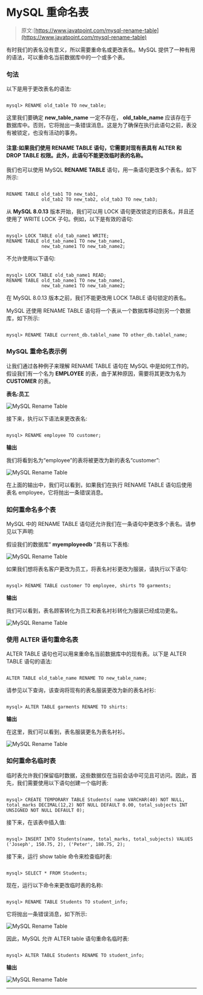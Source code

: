 # MySQL 重命名表

> 原文:[https://www.javatpoint.com/mysql-rename-table](https://www.javatpoint.com/mysql-rename-table)

有时我们的表名没有意义，所以需要重命名或更改表名。MySQL 提供了一种有用的语法，可以重命名当前数据库中的一个或多个表。

### 句法

以下是用于更改表名的语法:

```

mysql> RENAME old_table TO new_table;

```

这里我们要确定 **new_table_name** 一定不存在， **old_table_name** 应该存在于数据库中。否则，它将抛出一条错误消息。这是为了确保在执行此语句之前，表没有被锁定，也没有活动的事务。

#### 注意:如果我们使用 RENAME TABLE 语句，它需要对现有表具有 ALTER 和 DROP TABLE 权限。此外，此语句不能更改临时表的名称。

我们也可以使用 MySQL **RENAME TABLE** 语句，用一条语句更改多个表名，如下所示:

```

RENAME TABLE old_tab1 TO new_tab1,
             old_tab2 TO new_tab2, old_tab3 TO new_tab3; 

```

从 **MySQL 8.0.13** 版本开始，我们可以用 LOCK 语句更改锁定的旧表名，并且还使用了 WRITE LOCK 子句。例如，以下是有效的语句:

```

mysql> LOCK TABLE old_tab_name1 WRITE;
RENAME TABLE old_tab_name1 TO new_tab_name1,
             new_tab_name1 TO new_tab_name2;

```

不允许使用以下语句:

```

mysql> LOCK TABLE old_tab_name1 READ;
RENAME TABLE old_tab_name1 TO new_tab_name1,
             new_tab_name1 TO new_tab_name2;

```

在 MySQL 8.0.13 版本之前，我们不能更改用 LOCK TABLE 语句锁定的表名。

MySQL 还使用 RENAME TABLE 语句将一个表从一个数据库移动到另一个数据库，如下所示:

```

mysql> RENAME TABLE current_db.tablel_name TO other_db.tablel_name;

```

### MySQL 重命名表示例

让我们通过各种例子来理解 RENAME TABLE 语句在 MySQL 中是如何工作的。假设我们有一个名为 **EMPLOYEE** 的表，由于某种原因，需要将其更改为名为 **CUSTOMER** 的表。

**表名:员工**

![MySQL Rename Table](../Images/47053e648be1968ed721c4e420f7abaa.png)

接下来，执行以下语法来更改表名:

```

mysql> RENAME employee TO customer;

```

**输出**

我们将看到名为“employee”的表将被更改为新的表名“customer”:

![MySQL Rename Table](../Images/aac077ed45dd69920caf22dfd80995a4.png)

在上面的输出中，我们可以看到，如果我们在执行 RENAME TABLE 语句后使用表名 employee，它将抛出一条错误消息。

### 如何重命名多个表

MySQL 中的 RENAME TABLE 语句还允许我们在一条语句中更改多个表名。请参见以下声明:

假设我们的数据库“ **myemployeedb** ”具有以下表格:

![MySQL Rename Table](../Images/55f34a568d6a723dcca0f315826028c1.png)

如果我们想将表名客户更改为员工，将表名衬衫更改为服装，请执行以下语句:

```

mysql> RENAME TABLE customer TO employee, shirts TO garments;

```

**输出**

我们可以看到，表名顾客转化为员工和表名衬衫转化为服装已经成功更名。

![MySQL Rename Table](../Images/2a87d2dbf870ac90bbe4de82315d7156.png)

### 使用 ALTER 语句重命名表

ALTER TABLE 语句也可以用来重命名当前数据库中的现有表。以下是 ALTER TABLE 语句的语法:

```

ALTER TABLE old_table_name RENAME TO new_table_name;

```

请参见以下查询，该查询将现有的表名服装更改为新的表名衬衫:

```

mysql> ALTER TABLE garments RENAME TO shirts:

```

**输出**

在这里，我们可以看到，表名服装更名为表名衬衫。

![MySQL Rename Table](../Images/1a1ad91ed473fffc8f8e12ffb120221b.png)

### 如何重命名临时表

临时表允许我们保留临时数据，这些数据仅在当前会话中可见且可访问。因此，首先，我们需要使用以下语句创建一个临时表:

```

mysql> CREATE TEMPORARY TABLE Students( name VARCHAR(40) NOT NULL, total_marks DECIMAL(12,2) NOT NULL DEFAULT 0.00, total_subjects INT UNSIGNED NOT NULL DEFAULT 0);  

```

接下来，在该表中插入值:

```

mysql> INSERT INTO Students(name, total_marks, total_subjects) VALUES ('Joseph', 150.75, 2), ('Peter', 180.75, 2);

```

接下来，运行 show table 命令来检查临时表:

```

mysql> SELECT * FROM Students;

```

现在，运行以下命令来更改临时表的名称:

```

mysql> RENAME TABLE Students TO student_info;

```

它将抛出一条错误消息，如下所示:

![MySQL Rename Table](../Images/eb066768e002926c0eeb90be1ed56213.png)

因此，MySQL 允许 ALTER table 语句重命名临时表:

```

mysql> ALTER TABLE Students RENAME TO student_info;

```

**输出**

![MySQL Rename Table](../Images/a08ea99a9aa10ddd21552c5992680cdc.png)

* * *